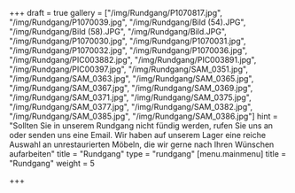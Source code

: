 +++
draft = true
gallery = ["/img/Rundgang/P1070817.jpg", "/img/Rundgang/P1070039.jpg", "/img/Rundgang/Bild (54).JPG", "/img/Rundgang/Bild (58).JPG", "/img/Rundgang/Bild.JPG", "/img/Rundgang/P1070030.jpg", "/img/Rundgang/P1070031.jpg", "/img/Rundgang/P1070032.jpg", "/img/Rundgang/P1070036.jpg", "/img/Rundgang/PIC003882.jpg", "/img/Rundgang/PIC003891.jpg", "/img/Rundgang/PIC00397.jpg", "/img/Rundgang/SAM_0351.jpg", "/img/Rundgang/SAM_0363.jpg", "/img/Rundgang/SAM_0365.jpg", "/img/Rundgang/SAM_0367.jpg", "/img/Rundgang/SAM_0369.jpg", "/img/Rundgang/SAM_0371.jpg", "/img/Rundgang/SAM_0375.jpg", "/img/Rundgang/SAM_0377.jpg", "/img/Rundgang/SAM_0382.jpg", "/img/Rundgang/SAM_0385.jpg", "/img/Rundgang/SAM_0386.jpg"]
hint = "Sollten Sie in unserem Rundgang nicht fündig werden, rufen Sie uns an oder senden uns eine Email. Wir haben auf unserem Lager eine reiche Auswahl an unrestaurierten Möbeln, die wir gerne nach Ihren Wünschen aufarbeiten"
title = "Rundgang"
type = "rundgang"
[menu.mainmenu]
title = "Rundgang"
weight = 5

+++